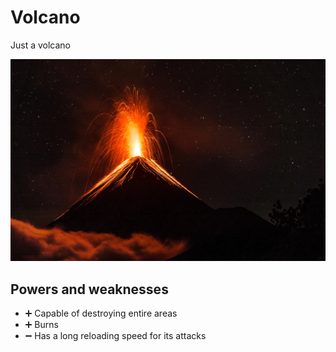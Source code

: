 # Volcano

Just a volcano

![villain picture](./../images/Volcano.jpg)

## Powers and weaknesses

- ➕ Capable of destroying entire areas
- ➕ Burns
- ➖ Has a long reloading speed for its attacks